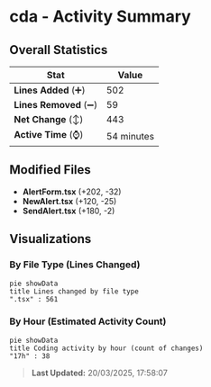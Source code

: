 # cda - Activity Summary 

## Overall Statistics

| Stat                   | Value                                                             |
| ---------------------- | ----------------------------------------------------------------- |
| **Lines Added** (➕)   | 502                                          |
| **Lines Removed** (➖) | 59                                        |
| **Net Change** (↕)    | 443                |
| **Active Time** (⌚)   | 54 minutes |


## Modified Files
- **AlertForm.tsx** (+202, -32)
- **NewAlert.tsx** (+120, -25)
- **SendAlert.tsx** (+180, -2)

## Visualizations

### By File Type (Lines Changed)

```mermaid
pie showData
title Lines changed by file type
".tsx" : 561
```

### By Hour (Estimated Activity Count)

```mermaid
pie showData
title Coding activity by hour (count of changes)
"17h" : 38
```


> **Last Updated:** 20/03/2025, 17:58:07
